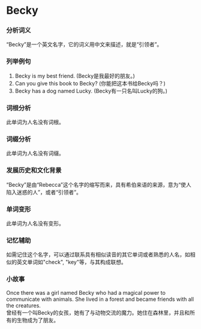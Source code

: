 # Becky

### 分析词义

  

“Becky”是一个英文名字，它的词义用中文来描述，就是“引领者”。

  

### 列举例句

  

1.  Becky is my best friend. (Becky是我最好的朋友。)
2.  Can you give this book to Becky? (你能把这本书给Becky吗？)
3.  Becky has a dog named Lucky. (Becky有一只名叫Lucky的狗。)

  

### 词根分析

  

此单词为人名没有词根。

  

### 词缀分析

  

此单词为人名没有词缀。

  

### 发展历史和文化背景

  

“Becky”是由“Rebecca”这个名字的缩写而来，具有希伯来语的来源，意为“使人陷入迷惑的人”，或者“引领者”。

  

### 单词变形

  

此单词为人名没有变形。

  

### 记忆辅助

  

如需记住这个名字，可以通过联系具有相似读音的其它单词或者熟悉的人名，如相似的英文单词如"check", "key"等，与其构成联想。

  

### 小故事

  

Once there was a girl named Becky who had a magical power to communicate with animals. She lived in a forest and became friends with all the creatures.  
曾经有一个叫Becky的女孩，她有了与动物交流的魔力。她住在森林里，并且和所有的生物成为了朋友。
